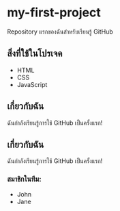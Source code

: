 # my-first-project
Repository แรกของฉันสำหรับเรียนรู้ GitHub

## สิ่งที่ใช้ในโปรเจค
- HTML
- CSS
- JavaScript

## เกี่ยวกับฉัน
ฉันกำลังเรียนรู้การใช้ GitHub เป็นครั้งแรก!

## เกี่ยวกับฉัน
ฉันกำลังเรียนรู้การใช้ GitHub เป็นครั้งแรก!

### สมาชิกในทีม:
- John
- Jane
